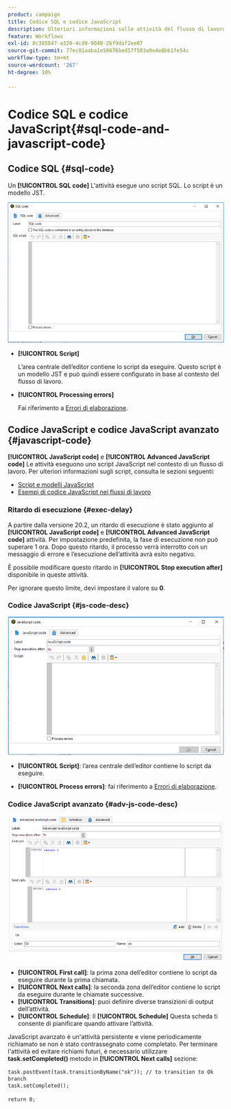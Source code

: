 ```yaml
---
product: campaign
title: Codice SQL e codice JavaScript
description: Ulteriori informazioni sulle attività del flusso di lavoro relative ai codici SQL e JavaScript
feature: Workflows
exl-id: 8c385847-a320-4cd9-9048-2bf9daf2ee07
source-git-commit: 77ec01aaba1e50676bed57f503a9e4e8bb1fe54c
workflow-type: tm+mt
source-wordcount: '267'
ht-degree: 10%

---
```


# Codice SQL e codice JavaScript{#sql-code-and-javascript-code}



## Codice SQL {#sql-code}

Un **[!UICONTROL SQL code]** L&#39;attività esegue uno script SQL. Lo script è un modello JST.

![](assets/sql_code.png)

* **[!UICONTROL Script]**

   L’area centrale dell’editor contiene lo script da eseguire. Questo script è un modello JST e può quindi essere configurato in base al contesto del flusso di lavoro.

* **[!UICONTROL Processing errors]**

   Fai riferimento a [Errori di elaborazione](monitor-workflow-execution.md#processing-errors).

## Codice JavaScript e codice JavaScript avanzato {#javascript-code}

**[!UICONTROL JavaScript code]** e **[!UICONTROL Advanced JavaScript code]** Le attività eseguono uno script JavaScript nel contesto di un flusso di lavoro. Per ulteriori informazioni sugli script, consulta le sezioni seguenti:

* [Script e modelli JavaScript](javascript-scripts-and-templates.md)
* [Esempi di codice JavaScript nei flussi di lavoro](javascript-in-workflows.md)

### Ritardo di esecuzione {#exec-delay}

A partire dalla versione 20.2, un ritardo di esecuzione è stato aggiunto al **[!UICONTROL JavaScript code]** e **[!UICONTROL Advanced JavaScript code]** attività. Per impostazione predefinita, la fase di esecuzione non può superare 1 ora. Dopo questo ritardo, il processo verrà interrotto con un messaggio di errore e l’esecuzione dell’attività avrà esito negativo.

È possibile modificare questo ritardo in **[!UICONTROL Stop execution after]** disponibile in queste attività.

Per ignorare questo limite, devi impostare il valore su **0**.

### Codice JavaScript {#js-code-desc}

![](assets/javascript_code.png)

* **[!UICONTROL Script]**: l’area centrale dell’editor contiene lo script da eseguire.

* **[!UICONTROL Process errors]**: fai riferimento a [Errori di elaborazione](monitor-workflow-execution.md#processing-errors).

### Codice JavaScript avanzato {#adv-js-code-desc}

![](assets/advanced_javascript_code.png)

* **[!UICONTROL First call]**: la prima zona dell’editor contiene lo script da eseguire durante la prima chiamata.
* **[!UICONTROL Next calls]**: la seconda zona dell’editor contiene lo script da eseguire durante le chiamate successive.
* **[!UICONTROL Transitions]**: puoi definire diverse transizioni di output dell’attività.
* **[!UICONTROL Schedule]**: Il **[!UICONTROL Schedule]** Questa scheda ti consente di pianificare quando attivare l’attività.

JavaScript avanzato è un&#39;attività persistente e viene periodicamente richiamato se non è stato contrassegnato come completato. Per terminare l&#39;attività ed evitare richiami futuri, è necessario utilizzare **task.setCompleted()** metodo in **[!UICONTROL Next calls]** sezione:

```
task.postEvent(task.transitionByName("ok")); // to transition to Ok branch
task.setCompleted();

return 0;
```
